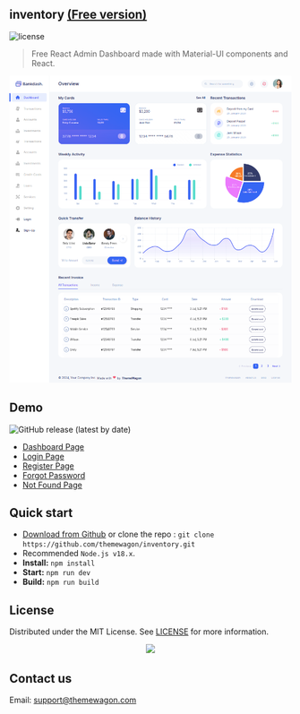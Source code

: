 ## inventory [(Free version)](https://themewagon.github.io/inventory/)

![license](https://img.shields.io/badge/license-MIT-blue.svg)

> Free React Admin Dashboard made with Material-UI components and React.

![preview](public/preview.png)

## Demo

![GitHub release (latest by date)](https://img.shields.io/github/v/release/themewagon/inventory)

- [Dashboard Page](https://themewagon.github.io/inventory/)
- [Login Page](https://themewagon.github.io/inventory/authentication/login)
- [Register Page](https://themewagon.github.io/inventory/authentication/sign-up)
- [Forgot Password](https://themewagon.github.io/inventory/authentication/forget-password)
- [Not Found Page](https://themewagon.github.io/inventory/error/404)

## Quick start

- [Download from Github](https://github.com/themewagon/inventory/archive/refs/heads/main.zip) or clone the repo : `git clone https://github.com/themewagon/inventory.git`
- Recommended `Node.js v18.x`.
- **Install:** `npm install`
- **Start:** `npm run dev`
- **Build:** `npm run build`

## License

Distributed under the MIT License. See [LICENSE](https://github.com/minimal-ui-kit/minimal.free/blob/main/LICENSE.md) for more information.

<a name="readme-top">
<div align="center">
<a align="center" href="https://github.com/themewagon/Argon-Dashboard-2/graphs/contributors">
<img src="https://contrib.rocks/image?repo=themewagon/Argon-Dashboard-2" /><br />
</a></a></div>

## Contact us

Email: support@themewagon.com
